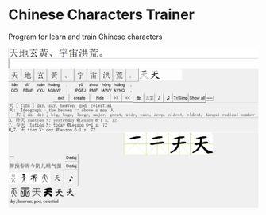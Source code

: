 # Chinese Characters Trainer
Program for learn and train Chinese characters

![Screenshot](./Images_git/Image_screen.png)
